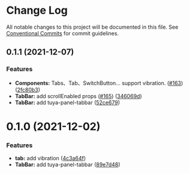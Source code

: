 # Change Log

All notable changes to this project will be documented in this file.
See [Conventional Commits](https://conventionalcommits.org) for commit guidelines.

## 0.1.1 (2021-12-07)


### Features

* **Components:** Tabs、Tab、SwitchButton... support vibration. ([#163](https://github.com/tuya/tuya-panel-kit/issues/163)) ([2fc80b3](https://github.com/tuya/tuya-panel-kit/commit/2fc80b3924890e9f5076475472ac5d5b41f17f33))
* **TabBar:** add scrollEnabled props ([#165](https://github.com/tuya/tuya-panel-kit/issues/165)) ([346069d](https://github.com/tuya/tuya-panel-kit/commit/346069da98b8254741a74154baa37920eceeabb6))
* **TabBar:** add tuya-panel-tabbar ([52ce679](https://github.com/tuya/tuya-panel-kit/commit/52ce679c0958d77c71d6e9227fe4d08c1b05865a))





# 0.1.0 (2021-12-02)


### Features

* **tab:** add vibration ([4c3a64f](https://github.com/tuya/tuya-panel-kit/commit/4c3a64ffeb956f6c3e9a21335e70b7ed8bb305ae))
* **TabBar:** add tuya-panel-tabbar ([89e7d48](https://github.com/tuya/tuya-panel-kit/commit/89e7d48bafd9b1029aaf198153bd53dd0cf86cca))
